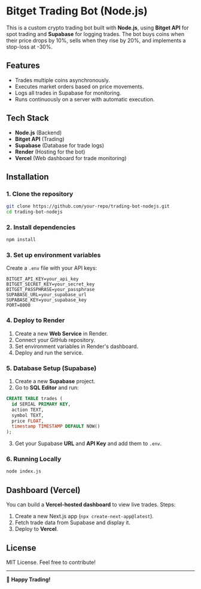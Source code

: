 # Bitget Trading Bot (Node.js)

This is a custom crypto trading bot built with **Node.js**, using **Bitget API** for spot trading and **Supabase** for logging trades. The bot buys coins when their price drops by 10%, sells when they rise by 20%, and implements a stop-loss at -30%.

## Features
- Trades multiple coins asynchronously.
- Executes market orders based on price movements.
- Logs all trades in Supabase for monitoring.
- Runs continuously on a server with automatic execution.

## Tech Stack
- **Node.js** (Backend)
- **Bitget API** (Trading)
- **Supabase** (Database for trade logs)
- **Render** (Hosting for the bot)
- **Vercel** (Web dashboard for trade monitoring)

## Installation

### 1. Clone the repository
```sh
git clone https://github.com/your-repo/trading-bot-nodejs.git
cd trading-bot-nodejs
```

### 2. Install dependencies
```sh
npm install
```

### 3. Set up environment variables
Create a `.env` file with your API keys:
```
BITGET_API_KEY=your_api_key
BITGET_SECRET_KEY=your_secret_key
BITGET_PASSPHRASE=your_passphrase
SUPABASE_URL=your_supabase_url
SUPABASE_KEY=your_supabase_key
PORT=8000
```

### 4. Deploy to Render
1. Create a new **Web Service** in Render.
2. Connect your GitHub repository.
3. Set environment variables in Render's dashboard.
4. Deploy and run the service.

### 5. Database Setup (Supabase)
1. Create a new **Supabase** project.
2. Go to **SQL Editor** and run:
```sql
CREATE TABLE trades (
  id SERIAL PRIMARY KEY,
  action TEXT,
  symbol TEXT,
  price FLOAT,
  timestamp TIMESTAMP DEFAULT NOW()
);
```
3. Get your Supabase **URL** and **API Key** and add them to `.env`.

### 6. Running Locally
```sh
node index.js
```

## Dashboard (Vercel)
You can build a **Vercel-hosted dashboard** to view live trades. Steps:
1. Create a new Next.js app (`npx create-next-app@latest`).
2. Fetch trade data from Supabase and display it.
3. Deploy to **Vercel**.

## License
MIT License. Feel free to contribute!

---

🚀 **Happy Trading!**
